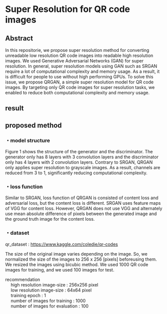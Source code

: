 # Super Resolution for QR code images
## Abstract
  In this repositorie, we propose super resolution method
for converting unreadable low resolution QR code images into
readable high resolution images. We used Generative Adversarial
Networks (GAN) for super resolution. In general, super
resolution models using GAN such as SRGAN require a lot
of computational complexity and memory usage. As a result, it
is difficult for people to use without high performing GPUs. To
solve this issue, we propose QRGAN, a simple super resolution
model for QR code images. By targeting only QR code images for
super resolution tasks, we enabled to reduce both computational
complexity and memory usage.

## result

## proposed method
### ・model structure
Figure 1 shows the structure of the generator and the discriminator. The generator only has 8 layers with 3 convolution
layers and the discriminator only has 4 layers with 2 convolution layers. Contrary to SRGAN, QRGAN only applies
super resolution to grayscale images. As a result, channels
are reduced from 3 to 1, significantly reducing computational
complexity.

### ・loss function
Similar to SRGAN, loss function of QRGAN is consisted
of content loss and adversarial loss, but the content loss is
different. SRGAN uses feature maps of VGG for content loss.
However, QRGAN does not use VGG and alternately use mean
absolute difference of pixels between the generated image and
the ground truth image for the content loss.

### ・dataset
qr_dataset : https://www.kaggle.com/coledie/qr-codes <br>

The size of the original image varies depending on the image. So, we normalized the size of the images to 256 x 256 [pixels] beforeusing them. We resized the images using bicubic method. We used 1000 QR code images for training, and we used 100 images for test.

 
recommendation  <br>
&emsp; high resolution image-size : 256x256 pixel <br>
&emsp; low resolution image-size : 64x64 pixel <br>
&emsp; training epoch : 1 <br>
&emsp; number of images for training : 1000 <br>
&emsp; number of images for evaluation : 100 <br>
